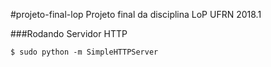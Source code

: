 #projeto-final-lop
Projeto final da disciplina LoP UFRN 2018.1

###Rodando Servidor HTTP

`$ sudo python -m SimpleHTTPServer`
